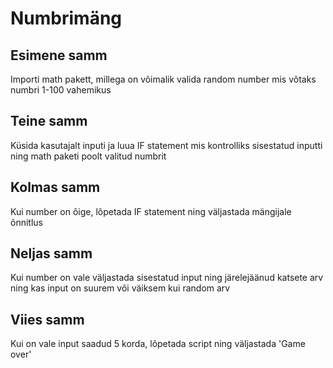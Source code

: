 # Numbrimäng

## Esimene samm
Importi math pakett, millega on võimalik valida random number mis võtaks numbri 1-100 vahemikus

## Teine samm
Küsida kasutajalt inputi ja luua IF statement mis kontrolliks sisestatud inputti ning math paketi poolt valitud numbrit

## Kolmas samm
Kui number on õige, lõpetada IF statement ning väljastada mängijale õnnitlus

## Neljas samm
Kui number on vale väljastada sisestatud input ning järelejäänud katsete arv ning kas input on suurem või väiksem kui random arv

## Viies samm
Kui on vale input saadud 5 korda, lõpetada script ning väljastada 'Game over' 


